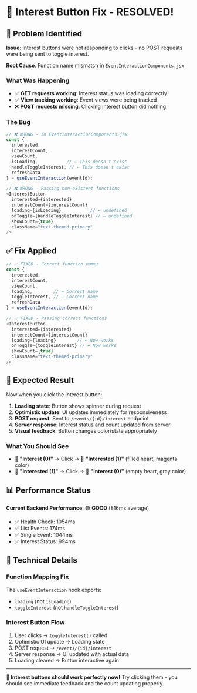 # 🎯 Interest Button Fix - RESOLVED!

## 🚨 **Problem Identified**

**Issue**: Interest buttons were not responding to clicks - no POST requests were being sent to toggle interest.

**Root Cause**: Function name mismatch in `EventInteractionComponents.jsx`

### **What Was Happening**
- ✅ **GET requests working**: Interest status was loading correctly
- ✅ **View tracking working**: Event views were being tracked
- ❌ **POST requests missing**: Clicking interest button did nothing

### **The Bug**
```javascript
// ❌ WRONG - In EventInteractionComponents.jsx
const {
  interested,
  interestCount,
  viewCount,
  isLoading,           // ← This doesn't exist
  handleToggleInterest, // ← This doesn't exist
  refreshData
} = useEventInteraction(eventId);

// ❌ WRONG - Passing non-existent functions
<InterestButton
  interested={interested}
  interestCount={interestCount}
  loading={isLoading}           // ← undefined
  onToggle={handleToggleInterest} // ← undefined
  showCount={true}
  className="text-themed-primary"
/>
```

## ✅ **Fix Applied**

```javascript
// ✅ FIXED - Correct function names
const {
  interested,
  interestCount,
  viewCount,
  loading,        // ← Correct name
  toggleInterest, // ← Correct name
  refreshData
} = useEventInteraction(eventId);

// ✅ FIXED - Passing correct functions
<InterestButton
  interested={interested}
  interestCount={interestCount}
  loading={loading}        // ← Now works
  onToggle={toggleInterest} // ← Now works
  showCount={true}
  className="text-themed-primary"
/>
```

## 🎉 **Expected Result**

Now when you click the interest button:

1. **Loading state**: Button shows spinner during request
2. **Optimistic update**: UI updates immediately for responsiveness
3. **POST request**: Sent to `/events/{id}/interest` endpoint
4. **Server response**: Interest status and count updated from server
5. **Visual feedback**: Button changes color/state appropriately

### **What You Should See**
- 🔘 **"Interest (0)"** → Click → 💖 **"Interested (1)"** (filled heart, magenta color)
- 💖 **"Interested (1)"** → Click → 🔘 **"Interest (0)"** (empty heart, gray color)

## 📊 **Performance Status**

**Current Backend Performance**: 🟢 **GOOD** (816ms average)
- ✅ Health Check: 1054ms
- ✅ List Events: 174ms
- ✅ Single Event: 1044ms
- ✅ Interest Status: 994ms

## 🔧 **Technical Details**

### **Function Mapping Fix**
The `useEventInteraction` hook exports:
- `loading` (not `isLoading`)
- `toggleInterest` (not `handleToggleInterest`)

### **Interest Button Flow**
1. User clicks → `toggleInterest()` called
2. Optimistic UI update → Loading state
3. POST request → `/events/{id}/interest`
4. Server response → UI updated with actual data
5. Loading cleared → Button interactive again

---

**🎯 Interest buttons should work perfectly now!** Try clicking them - you should see immediate feedback and the count updating properly. 